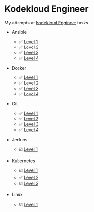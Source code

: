 # Kodekloud Engineer

My attempts at [Kodekloud Engineer](https://engineer.kodekloud.com/signup?referral=6635aab5caf29cc2d6524b34) tasks.

- Ansible

  - ✅ [Level 1](./ansible/ansible-1.md)
  - ✅ [Level 2](./ansible/ansible-2.md)
  - ✅ [Level 3](./ansible/ansible-3.md)
  - ✅ [Level 4](./ansible/ansible-4.md)

- Docker

  - ✅ [Level 1](./docker/docker-1.md)
  - ✅ [Level 2](./docker/docker-2.md)
  - ✅ [Level 3](./docker/docker-3.md)
  - ✅ [Level 4](./docker/docker-4.md)

- Git
  - ✅ [Level 1](./git/git-1.md)
  - ✅ [Level 2](./git/git-2.md)
  - ✅ [Level 3](./git/git-3.md)
  - ✅ [Level 4](./git/git-4.md)

- Jenkins

  - ☑️ [Level 1](./jenkins/jenkins-1.md)

- Kubernetes

  - ☑️ [Level 1](./kubernetes/kubernetes-1.md)
  - ✅ [Level 2](./kubernetes/kubernetes-2.md)
  - ☑️ [Level 3](./kubernetes/kubernetes-3.md)

- Linux
  - ☑️ [Level 1](./linux/linux-1.md)

  
